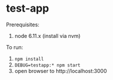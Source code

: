 # test-app

Prerequisites:

1. node 6.11.x (install via nvm)

To run:

1. `npm install`
2. `DEBUG=testapp:* npm start`
3. open browser to http://localhost:3000